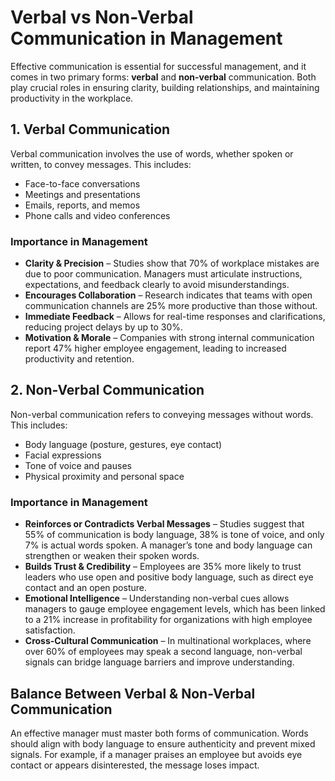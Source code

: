 # Verbal vs Non-Verbal Communication in Management

Effective communication is essential for successful management, and it comes in two primary forms: **verbal** and **non-verbal** communication. Both play crucial roles in ensuring clarity, building relationships, and maintaining productivity in the workplace.

## 1. Verbal Communication

Verbal communication involves the use of words, whether spoken or written, to convey messages. This includes:

- Face-to-face conversations
- Meetings and presentations
- Emails, reports, and memos
- Phone calls and video conferences

### Importance in Management

- **Clarity & Precision** – Studies show that 70% of workplace mistakes are due to poor communication. Managers must articulate instructions, expectations, and feedback clearly to avoid misunderstandings.
- **Encourages Collaboration** – Research indicates that teams with open communication channels are 25% more productive than those without.
- **Immediate Feedback** – Allows for real-time responses and clarifications, reducing project delays by up to 30%.
- **Motivation & Morale** – Companies with strong internal communication report 47% higher employee engagement, leading to increased productivity and retention.

## 2. Non-Verbal Communication

Non-verbal communication refers to conveying messages without words. This includes:

- Body language (posture, gestures, eye contact)
- Facial expressions
- Tone of voice and pauses
- Physical proximity and personal space

### Importance in Management

- **Reinforces or Contradicts Verbal Messages** – Studies suggest that 55% of communication is body language, 38% is tone of voice, and only 7% is actual words spoken. A manager’s tone and body language can strengthen or weaken their spoken words.
- **Builds Trust & Credibility** – Employees are 35% more likely to trust leaders who use open and positive body language, such as direct eye contact and an open posture.
- **Emotional Intelligence** – Understanding non-verbal cues allows managers to gauge employee engagement levels, which has been linked to a 21% increase in profitability for organizations with high employee satisfaction.
- **Cross-Cultural Communication** – In multinational workplaces, where over 60% of employees may speak a second language, non-verbal signals can bridge language barriers and improve understanding.

## Balance Between Verbal & Non-Verbal Communication

An effective manager must master both forms of communication. Words should align with body language to ensure authenticity and prevent mixed signals. For example, if a manager praises an employee but avoids eye contact or appears disinterested, the message loses impact.
